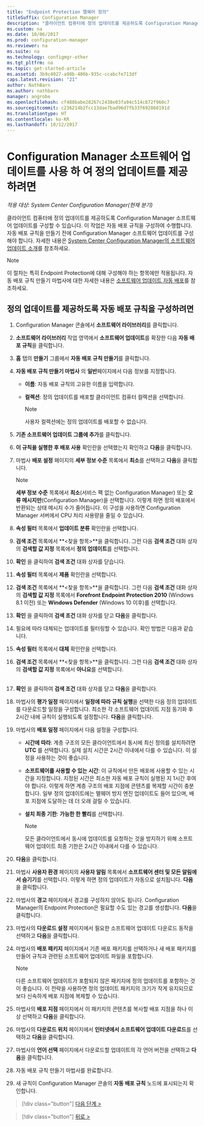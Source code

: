 ```yaml
---
title: "Endpoint Protection 맬웨어 정의"
titleSuffix: Configuration Manager
description: "클라이언트 컴퓨터에 정의 업데이트를 제공하도록 Configuration Manager 소프트웨어 업데이트를 구성하는 방법을 알아봅니다."
ms.custom: na
ms.date: 10/06/2017
ms.prod: configuration-manager
ms.reviewer: na
ms.suite: na
ms.technology: configmgr-other
ms.tgt_pltfrm: na
ms.topic: get-started-article
ms.assetid: 3b9c4027-a98b-406b-935c-ccabcfe713df
caps.latest.revision: "21"
author: NathBarn
ms.author: nathbarn
manager: angrobe
ms.openlocfilehash: cf488babe28267c2438e03fa94c514c872f960c7
ms.sourcegitcommit: c236214b2fcc13dae7bad96d7fb33f692868191d
ms.translationtype: HT
ms.contentlocale: ko-KR
ms.lasthandoff: 10/12/2017
---
```

#  <a name="using-configuration-manager-software-updates-to-deliver-definition-updates"></a>Configuration Manager 소프트웨어 업데이트를 사용 하 여 정의 업데이트를 제공 하려면

*적용 대상: System Center Configuration Manager(현재 분기)*


 클라이언트 컴퓨터에 정의 업데이트를 제공하도록 Configuration Manager 소프트웨어 업데이트를 구성할 수 있습니다. 이 작업은 자동 배포 규칙을 구성하여 수행합니다. 자동 배포 규칙을 만들기 전에 Configuration Manager 소프트웨어 업데이트를 구성해야 합니다. 자세한 내용은 [System Center Configuration Manager의 소프트웨어 업데이트 소개](/sccm/sum/understand/software-updates-introduction)를 참조하세요.

> [!NOTE]
>  이 절차는 특히 Endpoint Protection에 대해 구성해야 하는 항목에만 적용됩니다. 자동 배포 규칙 만들기 마법사에 대한 자세한 내용은 [소프트웨어 업데이트 자동 배포](/sccm/sum/deploy-use/automatically-deploy-software-updates)를 참조하세요.

## <a name="to-configure-an-automatic-deployment-rule-to-deliver-definition-updates"></a>정의 업데이트를 제공하도록 자동 배포 규칙을 구성하려면

1.  Configuration Manager 콘솔에서 **소프트웨어 라이브러리**를 클릭합니다.

2.  **소프트웨어 라이브러리** 작업 영역에서 **소프트웨어 업데이트**를 확장한 다음 **자동 배포 규칙**을 클릭합니다.

3.  **홈** 탭의 **만들기** 그룹에서 **자동 배포 규칙 만들기**를 클릭합니다.

4.  **자동 배포 규칙 만들기 마법사** 의 **일반**페이지에서 다음 정보를 지정합니다.

    -   **이름**: 자동 배포 규칙의 고유한 이름을 입력합니다.

    -   **컬렉션**: 정의 업데이트를 배포할 클라이언트 컴퓨터 컬렉션을 선택합니다.

        > [!NOTE]
        >  사용자 컬렉션에는 정의 업데이트를 배포할 수 없습니다.

5.  **기존 소프트웨어 업데이트 그룹에 추가**를 클릭합니다.

6.  **이 규칙을 실행한 후 배포 사용** 확인란을 선택했는지 확인하고 **다음**을 클릭합니다.

7.  마법사 **배포 설정** 페이지의 **세부 정보 수준** 목록에서 **최소**를 선택하고 **다음**을 클릭합니다.

    > [!NOTE]
    >  **세부 정보 수준** 목록에서 **최소**(서비스 팩 없는 Configuration Manager) 또는 **오류 메시지만**(Configuration Manager)을 선택합니다. 이렇게 하면 정의 배포에서 반환되는 상태 메시지 수가 줄어듭니다. 이 구성을 사용하면 Configuration Manager 서버에서 CPU 처리 사용량을 줄일 수 있습니다.

8.  **속성 필터** 목록에서 **업데이트 분류** 확인란을 선택합니다.

9. **검색 조건** 목록에서 **<찾을 항목\>**을 클릭합니다. 그런 다음 **검색 조건** 대화 상자의 **검색할 값 지정** 목록에서 **정의 업데이트**를 선택합니다.

10. **확인** 을 클릭하여 **검색 조건** 대화 상자를 닫습니다.

11. **속성 필터** 목록에서 **제품** 확인란을 선택합니다.

12. **검색 조건** 목록에서 **<찾을 항목\>**을 클릭합니다. 그런 다음 **검색 조건** 대화 상자의 **검색할 값 지정** 목록에서 **Forefront Endpoint Protection 2010** (Windows 8.1 이전) 또는 **Windows Defender** (Windows 10 이후)를 선택합니다.

13. **확인** 을 클릭하여 **검색 조건** 대화 상자를 닫고 **다음**을 클릭합니다.

14. 필요에 따라 대체되는 업데이트를 필터링할 수 있습니다.   확인 방법은 다음과 같습니다.
  1.  **속성 필터** 목록에서 **대체** 확인란을 선택합니다.
  2.  **검색 조건** 목록에서 **<찾을 항목\>**을 클릭합니다. 그런 다음 **검색 조건** 대화 상자의 **검색할 값 지정** 목록에서 **아니요**를 선택합니다.  <br><br>

15. **확인** 을 클릭하여 **검색 조건** 대화 상자를 닫고 **다음**을 클릭합니다.

16. 마법사의 **평가 일정** 페이지에서 **일정에 따라 규칙 실행**을 선택한 다음 정의 업데이트를 다운로드할 일정을 구성합니다. 최소한 각 소프트웨어 업데이트 지점 동기화 후 2시간 내에 규칙이 실행되도록 설정합니다. **다음**을 클릭합니다.

17. 마법사의 **배포 일정** 페이지에서 다음 설정을 구성합니다.

    -   **시간에 따라**: 계층 구조의 모든 클라이언트에서 동시에 최신 정의를 설치하려면 **UTC** 를 선택합니다. 실제 설치 시간은 2시간 이내에서 다를 수 있습니다. 이 설정을 사용하는 것이 좋습니다.

    -   **소프트웨어를 사용할 수 있는 시간**: 이 규칙에서 만든 배포에 사용할 수 있는 시간을 지정합니다. 지정된 시간은 최소한 자동 배포 규칙이 실행된 지 1시간 후여야 합니다. 이렇게 하면 계층 구조의 배포 지점에 콘텐츠를 복제할 시간이 충분합니다. 일부 정의 업데이트에는 맬웨어 방지 엔진 업데이트도 들어 있으며, 배포 지점에 도달하는 데 더 오래 걸릴 수 있습니다.

    -   **설치 최종 기한**: **가능한 한 빨리**를 선택합니다.

        > [!NOTE]
        >  모든 클라이언트에서 동시에 업데이트를 요청하는 것을 방지하기 위해 소프트웨어 업데이트 최종 기한은 2시간 이내에서 다를 수 있습니다.

18. **다음**을 클릭합니다.

19. 마법사 **사용자 환경** 페이지의 **사용자 알림** 목록에서 **소프트웨어 센터 및 모든 알림에서 숨기기**를 선택합니다.   이렇게 하면 정의 업데이트가 자동으로 설치됩니다. **다음**을 클릭합니다.

20. 마법사의 **경고** 페이지에서 경고를 구성하지 않아도 됩니다. Configuration Manager의 Endpoint Protection은 필요할 수도 있는 경고를 생성합니다. **다음**을 클릭합니다.

21. 마법사의 **다운로드 설정** 페이지에서 필요한 소프트웨어 업데이트 다운로드 동작을 선택하고 **다음**을 클릭합니다.

22. 마법사의 **배포 패키지** 페이지에서 기존 배포 패키지를 선택하거나 새 배포 패키지를 만들어 규칙과 관련된 소프트웨어 업데이트 파일을 포함합니다.

    > [!NOTE]
    >  다른 소프트웨어 업데이트가 포함되지 않은 패키지에 정의 업데이트를 포함하는 것이 좋습니다. 이 전략을 사용하면 정의 업데이트 패키지의 크기가 작게 유지되므로 보다 신속하게 배포 지점에 복제할 수 있습니다.

23. 마법사의 **배포 지점** 페이지에서 이 패키지의 콘텐츠를 복사할 배포 지점을 하나 이상 선택하고 **다음**을 클릭합니다.

24. 마법사의 **다운로드 위치** 페이지에서 **인터넷에서 소프트웨어 업데이트 다운로드**를 선택하고 **다음**을 클릭합니다.

25. 마법사의 **언어 선택** 페이지에서 다운로드할 업데이트의 각 언어 버전을 선택하고 **다음**을 클릭합니다.

26. 자동 배포 규칙 만들기 마법사를 완료합니다.

27. 새 규칙이 Configuration Manager 콘솔의 **자동 배포 규칙** 노드에 표시되는지 확인합니다.


> [!div class="button"]
[다음 단계 >](endpoint-antimalware-policies.md)

> [!div class="button"]
[뒤로 >](endpoint-configure-alerts.md)
